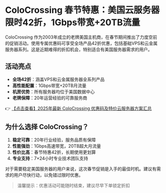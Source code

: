 # ColoCrossing 春节特惠：美国云服务器限时42折，1Gbps带宽+20TB流量

ColoCrossing 作为2003年成立的老牌美国主机商，在春节期间推出了力度空前的促销活动。使用专属优惠码可享受全场产品42折优惠，包括基础VPS和云金属服务器系列。这是近期难得的折扣机会，特别适合有美国服务器需求的用户。

## 活动亮点

- **全场42折**：涵盖VPS和云金属服务器全系列产品
- **高性能配置**：1Gbps带宽+20TB月流量
- **机房优势**：所有服务器均位于美国数据中心
- **老牌保障**：20年运营经验的可靠服务商

👉 [【点击查看】2025年最新 ColoCrossing 优惠码及特价云服务器方案汇总](https://bit.ly/ColoCrossing)

## 为什么选择 ColoCrossing？

1. **稳定可靠**：20年行业经验，服务品质有保障
2. **性能强劲**：1Gbps高速带宽，20TB超大月流量
3. **性价比高**：春节特惠42折，长期使用更划算
4. **专业支持**：7×24小时专业技术团队支持

对于需要稳定美国服务器的用户来说，这次春节促销是入手的最佳时机。建议有需求的用户尽快行动，以免错过限时优惠。

> 温馨提示：优惠活动可能随时结束，建议尽早下单锁定折扣